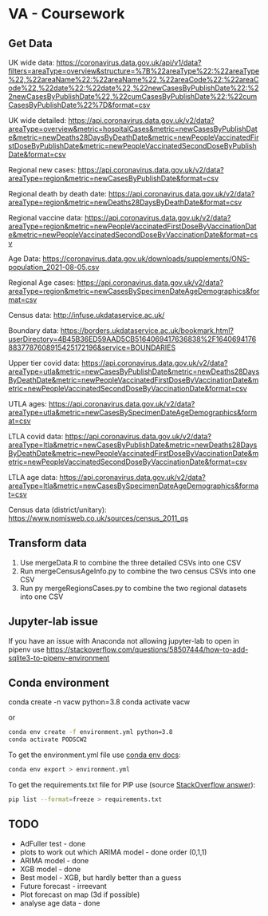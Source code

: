 # VA - Coursework

## Get Data
UK wide data:
https://coronavirus.data.gov.uk/api/v1/data?filters=areaType=overview&structure=%7B%22areaType%22:%22areaType%22,%22areaName%22:%22areaName%22,%22areaCode%22:%22areaCode%22,%22date%22:%22date%22,%22newCasesByPublishDate%22:%22newCasesByPublishDate%22,%22cumCasesByPublishDate%22:%22cumCasesByPublishDate%22%7D&format=csv

UK wide detailed:
https://api.coronavirus.data.gov.uk/v2/data?areaType=overview&metric=hospitalCases&metric=newCasesByPublishDate&metric=newDeaths28DaysByDeathDate&metric=newPeopleVaccinatedFirstDoseByPublishDate&metric=newPeopleVaccinatedSecondDoseByPublishDate&format=csv

Regional new cases:
https://api.coronavirus.data.gov.uk/v2/data?areaType=region&metric=newCasesByPublishDate&format=csv

Regional death by death date:
https://api.coronavirus.data.gov.uk/v2/data?areaType=region&metric=newDeaths28DaysByDeathDate&format=csv

Regional vaccine data:
https://api.coronavirus.data.gov.uk/v2/data?areaType=region&metric=newPeopleVaccinatedFirstDoseByVaccinationDate&metric=newPeopleVaccinatedSecondDoseByVaccinationDate&format=csv

Age Data:
https://coronavirus.data.gov.uk/downloads/supplements/ONS-population_2021-08-05.csv

Regional Age cases:
https://api.coronavirus.data.gov.uk/v2/data?areaType=region&metric=newCasesBySpecimenDateAgeDemographics&format=csv

Census data:
http://infuse.ukdataservice.ac.uk/

Boundary data:
https://borders.ukdataservice.ac.uk/bookmark.html?userDirectory=4B45B36ED59AAD5CB5164069417636838%2F16406941768837787608915425172196&service=BOUNDARIES

Upper tier covid data:
https://api.coronavirus.data.gov.uk/v2/data?areaType=utla&metric=newCasesByPublishDate&metric=newDeaths28DaysByDeathDate&metric=newPeopleVaccinatedFirstDoseByVaccinationDate&metric=newPeopleVaccinatedSecondDoseByVaccinationDate&format=csv

UTLA ages:
https://api.coronavirus.data.gov.uk/v2/data?areaType=utla&metric=newCasesBySpecimenDateAgeDemographics&format=csv

LTLA covid data:
https://api.coronavirus.data.gov.uk/v2/data?areaType=ltla&metric=newCasesByPublishDate&metric=newDeaths28DaysByDeathDate&metric=newPeopleVaccinatedFirstDoseByVaccinationDate&metric=newPeopleVaccinatedSecondDoseByVaccinationDate&format=csv

LTLA age data:
https://api.coronavirus.data.gov.uk/v2/data?areaType=ltla&metric=newCasesBySpecimenDateAgeDemographics&format=csv

Census data (district/unitary):
https://www.nomisweb.co.uk/sources/census_2011_qs

## Transform data
1. Use mergeData.R to combine the three detailed CSVs into one CSV
2. Run mergeCensusAgeInfo.py to combine the two census CSVs into one CSV
3. Run py mergeRegionsCases.py to combine the two regional datasets into one CSV

## Jupyter-lab issue
If you have an issue with Anaconda not allowing jupyter-lab to open in pipenv use https://stackoverflow.com/questions/58507444/how-to-add-sqlite3-to-pipenv-environment

## Conda environment
conda create -n vacw python=3.8
conda activate vacw

or

```bash
conda env create -f environment.yml python=3.8
conda activate PODSCW2
```

To get the environment.yml file use [conda env docs](https://docs.conda.io/projects/conda/en/latest/user-guide/tasks/manage-environments.html):

```bash
conda env export > environment.yml
```

To get the requirements.txt file for PIP use (source [StackOverflow answer](https://stackoverflow.com/questions/62885911/pip-freeze-creates-some-weird-path-instead-of-the-package-version)):

```bash
pip list --format=freeze > requirements.txt
```

## TODO
- AdFuller test - done
- plots to work out which ARIMA model - done order (0,1,1)
- ARIMA model - done
- XGB model - done
- Best model - XGB, but hardly better than a guess
- Future forecast - irreevant
- Plot forecast on map (3d if possible)
- analyse age data - done